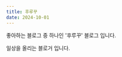 ```yaml
---
title: 후루꾸
date: 2024-10-01
---
```


좋아하는 블로그 중 하나인 '후루꾸' 블로그 입니다. 

<!--more-->

일상을 올리는 블로거 입니다. 
